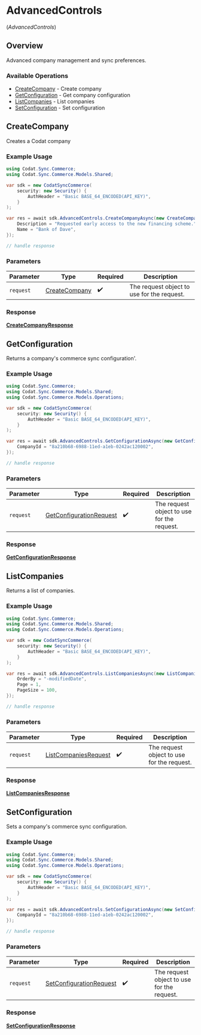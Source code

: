 # AdvancedControls
(*AdvancedControls*)

## Overview

Advanced company management and sync preferences.

### Available Operations

* [CreateCompany](#createcompany) - Create company
* [GetConfiguration](#getconfiguration) - Get company configuration
* [ListCompanies](#listcompanies) - List companies
* [SetConfiguration](#setconfiguration) - Set configuration

## CreateCompany

Creates a Codat company

### Example Usage

```csharp
using Codat.Sync.Commerce;
using Codat.Sync.Commerce.Models.Shared;

var sdk = new CodatSyncCommerce(
    security: new Security() {
        AuthHeader = "Basic BASE_64_ENCODED(API_KEY)",
    }
);

var res = await sdk.AdvancedControls.CreateCompanyAsync(new CreateCompany() {
    Description = "Requested early access to the new financing scheme.",
    Name = "Bank of Dave",
});

// handle response
```

### Parameters

| Parameter                                             | Type                                                  | Required                                              | Description                                           |
| ----------------------------------------------------- | ----------------------------------------------------- | ----------------------------------------------------- | ----------------------------------------------------- |
| `request`                                             | [CreateCompany](../../Models/Shared/CreateCompany.md) | :heavy_check_mark:                                    | The request object to use for the request.            |


### Response

**[CreateCompanyResponse](../../Models/Operations/CreateCompanyResponse.md)**


## GetConfiguration

Returns a company's commerce sync configuration'.

### Example Usage

```csharp
using Codat.Sync.Commerce;
using Codat.Sync.Commerce.Models.Shared;
using Codat.Sync.Commerce.Models.Operations;

var sdk = new CodatSyncCommerce(
    security: new Security() {
        AuthHeader = "Basic BASE_64_ENCODED(API_KEY)",
    }
);

var res = await sdk.AdvancedControls.GetConfigurationAsync(new GetConfigurationRequest() {
    CompanyId = "8a210b68-6988-11ed-a1eb-0242ac120002",
});

// handle response
```

### Parameters

| Parameter                                                                     | Type                                                                          | Required                                                                      | Description                                                                   |
| ----------------------------------------------------------------------------- | ----------------------------------------------------------------------------- | ----------------------------------------------------------------------------- | ----------------------------------------------------------------------------- |
| `request`                                                                     | [GetConfigurationRequest](../../Models/Operations/GetConfigurationRequest.md) | :heavy_check_mark:                                                            | The request object to use for the request.                                    |


### Response

**[GetConfigurationResponse](../../Models/Operations/GetConfigurationResponse.md)**


## ListCompanies

Returns a list of companies.

### Example Usage

```csharp
using Codat.Sync.Commerce;
using Codat.Sync.Commerce.Models.Shared;
using Codat.Sync.Commerce.Models.Operations;

var sdk = new CodatSyncCommerce(
    security: new Security() {
        AuthHeader = "Basic BASE_64_ENCODED(API_KEY)",
    }
);

var res = await sdk.AdvancedControls.ListCompaniesAsync(new ListCompaniesRequest() {
    OrderBy = "-modifiedDate",
    Page = 1,
    PageSize = 100,
});

// handle response
```

### Parameters

| Parameter                                                               | Type                                                                    | Required                                                                | Description                                                             |
| ----------------------------------------------------------------------- | ----------------------------------------------------------------------- | ----------------------------------------------------------------------- | ----------------------------------------------------------------------- |
| `request`                                                               | [ListCompaniesRequest](../../Models/Operations/ListCompaniesRequest.md) | :heavy_check_mark:                                                      | The request object to use for the request.                              |


### Response

**[ListCompaniesResponse](../../Models/Operations/ListCompaniesResponse.md)**


## SetConfiguration

Sets a company's commerce sync configuration.

### Example Usage

```csharp
using Codat.Sync.Commerce;
using Codat.Sync.Commerce.Models.Shared;
using Codat.Sync.Commerce.Models.Operations;

var sdk = new CodatSyncCommerce(
    security: new Security() {
        AuthHeader = "Basic BASE_64_ENCODED(API_KEY)",
    }
);

var res = await sdk.AdvancedControls.SetConfigurationAsync(new SetConfigurationRequest() {
    CompanyId = "8a210b68-6988-11ed-a1eb-0242ac120002",
});

// handle response
```

### Parameters

| Parameter                                                                     | Type                                                                          | Required                                                                      | Description                                                                   |
| ----------------------------------------------------------------------------- | ----------------------------------------------------------------------------- | ----------------------------------------------------------------------------- | ----------------------------------------------------------------------------- |
| `request`                                                                     | [SetConfigurationRequest](../../Models/Operations/SetConfigurationRequest.md) | :heavy_check_mark:                                                            | The request object to use for the request.                                    |


### Response

**[SetConfigurationResponse](../../Models/Operations/SetConfigurationResponse.md)**

